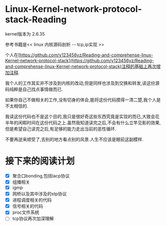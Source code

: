 # Linux-Kernel-network-protocol-stack-Reading

kernel版本为 2.6.35

参考书籍是<< linux 内核源码剖析 -- tcp,ip实现 >>

个人在[https://github.com/y123456yz/Reading-and-comprehense-linux-Kernel-network-protocol-stack](https://github.com/y123456yz/Reading-and-comprehense-linux-Kernel-network-protocol-stack)注释的基础上再次增加注释.

我个人的工作其实并不涉及到内核的改动,但是同样也涉及到交换和转发,读这份源码纯粹是自己找点事情做而已.

如果你自己不做相关的工作,没有切身的体会,能将这份代码摸得一清二楚,我个人是不太相信的.

我读这份代码也不是这个目的,我只是很好奇这些东西究竟是实现的而已,大致会花半年的闲暇时间在这份代码之上.虽然我知道读完之后,不会有什么立竿见影的效果,但是希望自己读完之后,有足够的能力走出当前的恶性循环.

不要再逆来顺受了,去别的地方看点别的风景.人生不应该是眼前这副模样.



# 接下来的阅读计划

- [x] 聚合口bonding,包括lacp协议
- [x] 组播相关
- [x] igmp
- [x] 网桥以及其中涉及的stp协议
- [x] 进程调度相关的代码
- [x] 信号相关的代码
- [x] proc文件系统
- [ ] tcp协议再次加深理解